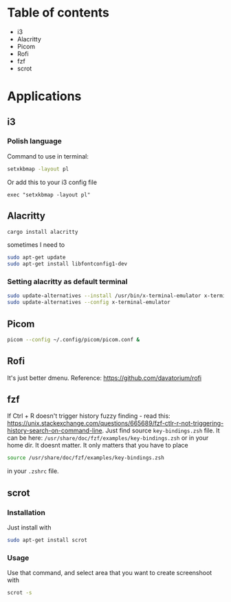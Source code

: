 # Table of contents 
- i3
- Alacritty
- Picom
- Rofi
- fzf
- scrot

# Applications

## i3

### Polish language
Command to use in terminal:

```bash
setxkbmap -layout pl
```

Or add this to your i3 config file
```
exec "setxkbmap -layout pl"
```

## Alacritty

```bash
cargo install alacritty
```

sometimes I need to 

```bash
sudo apt-get update
sudo apt-get install libfontconfig1-dev
```

### Setting alacritty as default terminal

```bash
sudo update-alternatives --install /usr/bin/x-terminal-emulator x-terminal-emulator $(which alacritty) 50
sudo update-alternatives --config x-terminal-emulator
```


## Picom

```bash
picom --config ~/.config/picom/picom.conf &
```

## Rofi

It's just better dmenu.
Reference: https://github.com/davatorium/rofi


## fzf

If Ctrl + R doesn't trigger history fuzzy finding - read this:
https://unix.stackexchange.com/questions/665689/fzf-ctlr-r-not-triggering-history-search-on-command-line.
Just find source `key-bindings.zsh` file. It can be here: `/usr/share/doc/fzf/examples/key-bindings.zsh` or in your home dir. It doesnt matter. It only matters that you have to place 

```bash
source /usr/share/doc/fzf/examples/key-bindings.zsh
```
in your `.zshrc` file.


## scrot

### Installation

Just install with

```bash
sudo apt-get install scrot
```


### Usage

Use that command, and select area that you want to create screenshoot with
```bash
scrot -s
```
